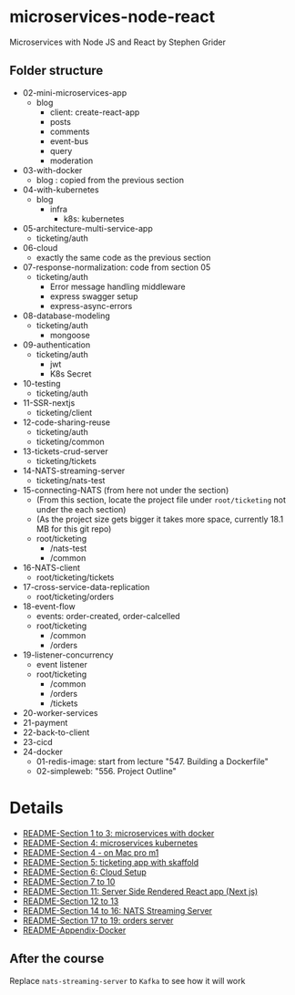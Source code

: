# microservices-node-react

Microservices with Node JS and React by Stephen Grider

## Folder structure

- 02-mini-microservices-app
  - blog
    - client: create-react-app
    - posts
    - comments
    - event-bus
    - query
    - moderation
- 03-with-docker
  - blog : copied from the previous section
- 04-with-kubernetes
  - blog
    - infra
      - k8s: kubernetes
- 05-architecture-multi-service-app
  - ticketing/auth
- 06-cloud
  - exactly the same code as the previous section
- 07-response-normalization: code from section 05
  - ticketing/auth
    - Error message handling middleware
    - express swagger setup
    - express-async-errors
- 08-database-modeling
  - ticketing/auth
    - mongoose
- 09-authentication
  - ticketing/auth
    - jwt
    - K8s Secret
- 10-testing
  - ticketing/auth
- 11-SSR-nextjs
  - ticketing/client
- 12-code-sharing-reuse
  - ticketing/auth
  - ticketing/common
- 13-tickets-crud-server
  - ticketing/tickets
- 14-NATS-streaming-server
  - ticketing/nats-test
- 15-connecting-NATS (from here not under the section)
  - (From this section, locate the project file under `root/ticketing` not under the each section)
  - (As the project size gets bigger it takes more space, currently 18.1 MB for this git repo)
  - root/ticketing
    - /nats-test
    - /common
- 16-NATS-client
  - root/ticketing/tickets
- 17-cross-service-data-replication
  - root/ticketing/orders
- 18-event-flow
  - events: order-created, order-calcelled
  - root/ticketing
    - /common
    - /orders
- 19-listener-concurrency
  - event listener
  - root/ticketing
    - /common
    - /orders
    - /tickets
- 20-worker-services
- 21-payment
- 22-back-to-client
- 23-cicd
- 24-docker
  - 01-redis-image: start from lecture "547. Building a Dockerfile"
  - 02-simpleweb: "556. Project Outline"

# Details

- [README-Section 1 to 3: microservices with docker](./docs/README-01.md)
- [README-Section 4: microservices kubernetes](./docs/README-04.md)
- [README-Section 4 - on Mac pro m1](./docs/README-04-m1.md)
- [README-Section 5: ticketing app with skaffold](./docs/README-05.md)
- [README-Section 6: Cloud Setup](./docs/README-06.md)
- [README-Section 7 to 10](./docs/README-07.md)
- [README-Section 11: Server Side Rendered React app (Next js)](./docs/README-11.md)
- [README-Section 12 to 13](./docs/README-12.md)
- [README-Section 14 to 16: NATS Streaming Server](./docs/README-14.md)
- [README-Section 17 to 19: orders server](./docs/README-17.md)
- [README-Appendix-Docker](./docs/README-appx-docker.md)

## After the course

Replace `nats-streaming-server` to `Kafka` to see how it will work
